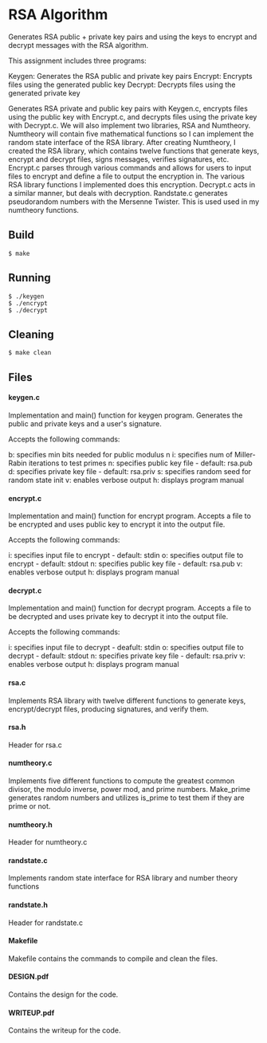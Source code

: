 # RSA Algorithm

Generates RSA public + private key pairs and using the keys to encrypt and decrypt messages with the RSA algorithm.

This assignment includes three programs:

Keygen: Generates the RSA public and private key pairs
Encrypt: Encrypts files using the generated public key
Decrypt: Decrypts files using the generated private  key

Generates RSA private and public key pairs with Keygen.c, encrypts files using the public key with Encrypt.c, and decrypts files using the private key with Decrypt.c. We will also implement two libraries, RSA and Numtheory. Numtheory will contain five mathematical functions so I can implement the random state interface of the RSA library. After creating Numtheory, I created the RSA library, which contains twelve functions that generate keys, encrypt and decrypt files, signs messages, verifies signatures, etc. Encrypt.c parses through various commands and allows for users to input files to encrypt and define a file to output the encryption in. The various RSA library functions I implemented does this encryption. Decrypt.c acts in a similar manner, but deals with decryption. Randstate.c generates pseudorandom numbers with the Mersenne Twister. This is used used in my numtheory functions.

## Build

    $ make

## Running

    $ ./keygen
    $ ./encrypt
    $ ./decrypt
    

## Cleaning

    $ make clean
    
## Files


#### keygen.c

Implementation and main() function for keygen program. Generates the public and private keys and a user's signature.

Accepts the following commands:
 
b: specifies min bits needed for public modulus n
i: specifies num of Miller-Rabin iterations to test primes
n: specifies public key file - default: rsa.pub
d: specifies private key file - default: rsa.priv
s: specifies random seed for random state init
v: enables verbose output
h: displays program manual


#### encrypt.c

Implementation and main() function for encrypt program. Accepts a file to be encrypted and uses public key to encrypt it into the output file. 

Accepts the following commands:
 
i: specifies input file to encrypt - default: stdin
o: specifies output file to encrypt - default: stdout
n: specifies public key file - default: rsa.pub
v: enables verbose output
h: displays program manual



#### decrypt.c

Implementation and main() function for decrypt program. Accepts a file to be decrypted and uses private key to decrypt it into the output file. 

Accepts the following commands:
 
i: specifies input file to decrypt - deafult: stdin
o: specifies output file to decrypt - default: stdout
n: specifies private key file - default: rsa.priv
v: enables verbose output
h: displays program manual

#### rsa.c

Implements RSA library with twelve different functions to generate keys, encrypt/decrypt files, producing signatures, and verify them.

#### rsa.h

Header for rsa.c

#### numtheory.c

Implements five different functions to compute the greatest common divisor, the modulo inverse, power mod, and prime numbers. Make_prime generates random numbers and utilizes is_prime to test them if they are prime or not. 

#### numtheory.h

Header for numtheory.c

#### randstate.c

Implements random state interface for RSA library and number theory functions

#### randstate.h

Header for randstate.c

#### Makefile

Makefile contains the commands to compile and clean the files.

#### DESIGN.pdf

Contains the design for the code.

#### WRITEUP.pdf

Contains the writeup for the code.


